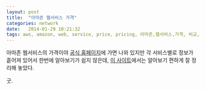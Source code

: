```yaml
---
layout: post
title:  "아마존 웹서비스 가격"
categories: network
date:   2014-01-29 10:21:32
tags: aws, amazon, web, service, price, pricing, 아마존,웹서비스,가격, 비교,지역별
---
```


아마존 웹서비스의 가격이야 [공식 홈페이지]에 가면 나와 있지만 각 서비스별로 정보가 흩어져 있어서 한번에 알아보기가 쉽지 않은데, [이 사이트][cloudmix pricing]에서는 알아보기 편하게 잘 정리해 놓았다.

굿.

[공식 홈페이지]: http://aws.amazon.com/ko/products/
[cloudmix pricing]: http://www.cloudomix.com/pricing/